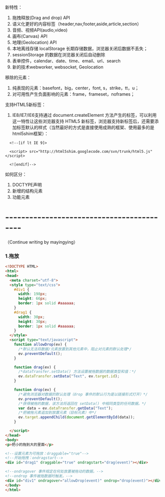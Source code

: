 新特性：
1. 拖拽释放(Drag and drop) API
2. 语义化更好的内容标签（header,nav,footer,aside,article,section）
3. 音频、视频API(audio,video)
4. 画布(Canvas) API
5. 地理(Geolocation) API
6. 本地离线存储 localStorage 长期存储数据，浏览器关闭后数据不丢失；
7. sessionStorage 的数据在浏览器关闭后自动删除
8. 表单控件，calendar、date、time、email、url、search  
9. 新的技术webworker, websocket, Geolocation

移除的元素：
1. 纯表现的元素：basefont，big，center，font, s，strike，tt，u；
2. 对可用性产生负面影响的元素：frame，frameset，noframes；

支持HTML5新标签：
1. IE8/IE7/IE6支持通过 document.createElement 方法产生的标签，可以利用这一特性让这些浏览器支持 HTML5 新标签，浏览器支持新标签后，还需要添加标签默认的样式（当然最好的方式是直接使用成熟的框架、使用最多的是html5shim框架）：
```
  <!--[if lt IE 9]>
  
  <script> src="http://html5shim.googlecode.com/svn/trunk/html5.js"</script>
  
  <![endif]-->
```

如何区分：
1. DOCTYPE声明
2. 新增的结构元素
3. 功能元素

# ------------------------------------------
（Continue writing by mayingying）

### 1.拖放
```html
<!DOCTYPE HTML>
<html>
<head>
  <meta charset="utf-8">
  <style type="text/css">
    #div1 {
      width: 198px;
      height: 66px;
      border: 1px solid #aaaaaa;
    }
    #drag1 {
      width: 30px;
      height: 30px;
      border: 1px solid #aaaaaa;
    }
  </style>
  <script type="text/javascript">
    function allowDrop(ev) {
      /*默认无法将数据/元素放置到其他元素中，阻止对元素的默认处理*/
      ev.preventDefault();
    }

    function drag(ev) {
      /*dataTransfer.setData() 方法设置被拖数据的数据类型和值：*/
      ev.dataTransfer.setData("Text", ev.target.id);
    }

    function drop(ev) {
      /*避免浏览器对数据的默认处理（drop 事件的默认行为是以链接形式打开）*/
      ev.preventDefault();
      /*获得被拖的数据，该方法将返回在 setData() 中相同类型的任何数据。*/
      var data = ev.dataTransfer.getData("Text");
      /*把被拖元素追加到放置元素（目标元素）中*/
      ev.target.appendChild(document.getElementById(data));
    }

  </script>
</head>
<body>
<p>把小的拖到大的里面</p>

<!--设置元素为可拖放：draggable="true"-->
<!--开始拖拽：ondragstart-->
<div id="drag1" draggable="true" ondragstart="drag(event)"></div>

<!--ondragover 事件规定在何处放置被拖动的数据。-->
<!--ondrop 事件被拖数据时触发。-->
<div id="div1" ondragover="allowDrop(event)" ondrop="drop(event)"></div>
</body>
</html>

```
